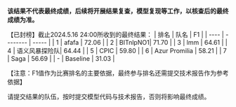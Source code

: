 **该结果不代表最终成绩，后续将开展结果复查，模型复现等工作，以核查后的最终成绩为准。**

【已封榜】截止2024.5.16 24:00所收到的最终结果：
| 排名 | 队名     | F1    |
| ---- | -------- | ----- |
| 1    | afafa    | 72.06 |
| 2    | BITnlpNO1| 71.70 |
| 3    | lmm      | 64.61 |
| 4    | 语义风暴探险队| 64.44 |
| 5    | CPIC     | 59.80 |
| 6    | Azur Promilia     | 58.21 |
| 7    | Saga     | 56.69 |
| -    | Baseline | 31.03 |

【注意：F1值作为比赛排名的主要依据，最终参与排名还需提交技术报告作为参考依据】

请提交结果的队伍，按时提交模型代码与技术报告，否则将影响最终成绩。




